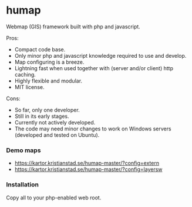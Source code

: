 # humap
Webmap (GIS) framework built with php and javascript.

Pros:
* Compact code base.
* Only minor php and javascript knowledge required to use and develop.
* Map configuring is a breeze.
* Lightning fast when used together with (server and/or client) http caching.
* Highly flexible and modular.
* MIT license.  

Cons:
* So far, only one developer.
* Still in its early stages.
* Currently not actively developed.
* The code may need minor changes to work on Windows servers (developed and tested on Ubuntu).

### Demo maps
* https://kartor.kristianstad.se/humap-master/?config=extern
* https://kartor.kristianstad.se/humap-master/?config=layersw

### Installation
Copy all to your php-enabled web root.
